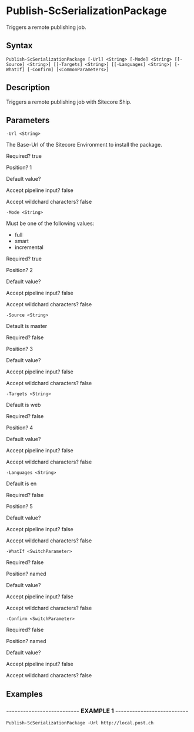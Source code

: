 

# Publish-ScSerializationPackage

Triggers a remote publishing job.
## Syntax

    Publish-ScSerializationPackage [-Url] <String> [-Mode] <String> [[-Source] <String>] [[-Targets] <String>] [[-Languages] <String>] [-WhatIf] [-Confirm] [<CommonParameters>]


## Description

Triggers a remote publishing job with Sitecore Ship.





## Parameters

    
    -Url <String>

The Base-Url of the Sitecore Environment to install the package.





Required?  true

Position? 1

Default value? 

Accept pipeline input? false

Accept wildchard characters? false
    
    
    -Mode <String>

Must be one of the following values:
 - full
 - smart
 - incremental





Required?  true

Position? 2

Default value? 

Accept pipeline input? false

Accept wildchard characters? false
    
    
    -Source <String>

Detault is master





Required?  false

Position? 3

Default value? 

Accept pipeline input? false

Accept wildchard characters? false
    
    
    -Targets <String>

Default is web





Required?  false

Position? 4

Default value? 

Accept pipeline input? false

Accept wildchard characters? false
    
    
    -Languages <String>

Default is en





Required?  false

Position? 5

Default value? 

Accept pipeline input? false

Accept wildchard characters? false
    
    
    -WhatIf <SwitchParameter>

Required?  false

Position? named

Default value? 

Accept pipeline input? false

Accept wildchard characters? false
    
    
    -Confirm <SwitchParameter>

Required?  false

Position? named

Default value? 

Accept pipeline input? false

Accept wildchard characters? false
    

## Examples

### -------------------------- EXAMPLE 1 --------------------------
    Publish-ScSerializationPackage -Url http://local.post.ch































